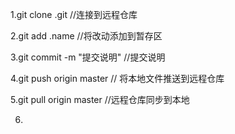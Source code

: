 1.git clone .git //连接到远程仓库

2.git add .name //将改动添加到暂存区

3.git commit -m "提交说明" //提交说明	

4.git push origin master // 将本地文件推送到远程仓库

5.git pull origin master  //远程仓库同步到本地

6.
